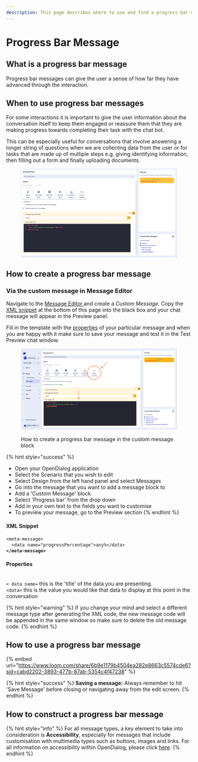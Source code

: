 ```yaml
---
description: This page describes where to use and find a progress bar message type
---
```


# Progress Bar Message

## What is a progress bar message

Progress bar messages can give the user a sense of how far they have advanced through the interaction.

## When to use progress bar messages

For some interactions it is important to give the user information about the conversation itself to keep them engaged or reassure them that they are making progress towards completing their task with the chat bot.&#x20;

This can be especially useful for conversations that involve answering a longer string of questions when we are collecting data from the user or for tasks that are made up of multiple steps e.g. giving identifying information, then filling out a form and finally uploading documents.&#x20;

<figure><img src="../../../../../.gitbook/assets/Screenshot 2023-12-20 at 14.19.39 (1).png" alt=""><figcaption></figcaption></figure>

## How to create a progress bar message

### Via the custom message in Message Editor

Navigate to the [Message Editor](../../message-editor.md)[ ](../../message-editor.md)and create a _Custom Message._ Copy the [XML snippet](progress-bar-message.md#xml-snippet) at the bottom of this page into the black box and your chat message will appear in the Preview panel.&#x20;

Fill in the template with the [properties](progress-bar-message.md#properties) of your particular message and when you are happy with it make sure to save your message and test it in the Test Preview chat window.&#x20;

<figure><img src="../../../../../.gitbook/assets/Group 21.png" alt=""><figcaption><p>How to create a progress bar message in the custom message block</p></figcaption></figure>

{% hint style="success" %}
* Open your OpenDialog application
* Select the Scenario that you wish to edit
* Select Design from the left hand panel and select Messages
* Go into the message that you want to add a message block to
* Add a 'Custom Message' block
* Select 'Progress bar' from the drop down
* Add in your own text to the fields you want to customise
* To preview your message, go to the Preview section
{% endhint %}

#### XML Snippet

<pre><code>&#x3C;meta-message>
  &#x3C;data name="progressPercentage">any%&#x3C;/data>
<strong>&#x3C;/meta-message>
</strong></code></pre>

#### Properties

\
`< data name=` this is the 'title' of the data you are presenting.\
`<data>` this is the value you would like that data to display at this point in the conversation

{% hint style="warning" %}
If you change your mind and select a different message type after generating the XML code, the new message code will be appended in the same window so make sure to delete the old message code.
{% endhint %}

## How to use a progress bar message

{% embed url="https://www.loom.com/share/6b9e1179b4504ea282e8663c5574cde6?sid=cabd2202-3893-477b-87ab-5354c4f47238" %}

{% hint style="success" %}
**Saving a message:** Always remember to hit 'Save Message' before closing or navigating away from the edit screen.
{% endhint %}

## How to construct a progress bar message

{% hint style="info" %}
For all message types, a key element to take into consideration is **Accessibility**, especially for messages that include customisation with multimedia types such as buttons, images and links. For all information on accessibility within OpenDialog, please click [here](../../../designing-accessible-chatbots.md).
{% endhint %}
